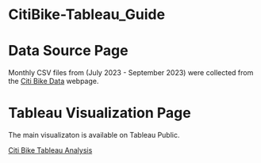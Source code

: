 # CitiBike-Tableau_Guide

# Data Source Page
Monthly CSV files from (July 2023 - September 2023) were collected from the [Citi Bike Data](https://citibikenyc.com/system-data) webpage.

# Tableau Visualization Page
The main visualizaton is available on Tableau Public.

[Citi Bike Tableau Analysis](https://public.tableau.com/views/CitiBikeAnalysisJulyAugustSeptember-2023/CitiBikeAnalysis?:language=en-US&publish=yes&:display_count=n&:origin=viz_share_link)
